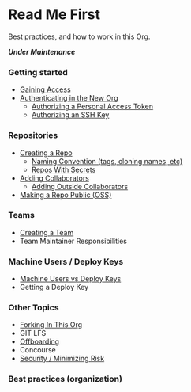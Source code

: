 # Read Me First
Best practices, and how to work in this Org. 

*__Under Maintenance__*

### Getting started
   * [Gaining Access](gaining-access.md)
   * [Authenticating in the New Org](authentication.md)
      * [Authorizing a Personal Access Token](authorizing-personal-access-token.md)
      * [Authorizing an SSH Key](authorizing-ssh-key.md)

### Repositories
* [Creating a Repo](creating-repo.md)
  * [Naming Convention (tags, cloning names, etc)](naming-convention.md)
  * [Repos With Secrets](repos-with-secrets.md)
* [Adding Collaborators](adding-collaborators.md)
   * [Adding Outside Collaborators](adding-outside-collaborators.md)
* [Making a Repo Public (OSS)](making-a-repo-public.md)

### Teams
* [Creating a Team](creating-a-team.md)
* Team Maintainer Responsibilities

### Machine Users / Deploy Keys
* [Machine Users vs Deploy Keys](machine-users-deploy-keys.md)
* Getting a Deploy Key

### Other Topics
   * [Forking In This Org](forking.md)
   * GIT LFS
   * [Offboarding](offboarding.md)
   * Concourse
   * [Security / Minimizing Risk](security.md) 
 
### Best practices (organization) 

